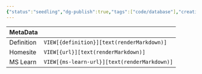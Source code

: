 ```yaml
---
{"status":"seedling","dg-publish":true,"tags":["code/database"],"creation_date":"2024-05-09 22:17","definition":"undefined","ms-learn-url":"undefined","url":"undefined","aliases":null,"permalink":"/code/pattern-matching/","dgPassFrontmatter":true}
---
```



| MetaData   |                                              |
| ---------- | -------------------------------------------- |
| Definition | `VIEW[{definition}][text(renderMarkdown)]`   |
| Homesite   | `VIEW[{url}][text(renderMarkdown)]`          |
| MS Learn   | `VIEW[{ms-learn-url}][text(renderMarkdown)]` |
